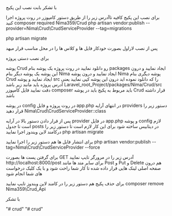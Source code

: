 با تشکر بابت نصب این پکیج

برای نصب این پکیج کافیه تاآدرس زیر را از طریق دستور کامپوزر در روت پروژه اجرا کنید
composer required Nima359/Crud
php artisan vendor:publish --provider=Nima\Crud\CrudServiceProvider --tag=migrations

php artisan migrate

پس از نصب لاراول بصورت خودکار فایل ها و کلاس ها را در محل مناسب قرار میهد

برای نصب دستی پروژه

پوشه Crud رو دانلود نمایید
در روت پروژه یک پوشه بنام packages ایجاد نمایید و درون این پوشه یک پوشه دیگر بنام Nima ایجاد نمایید
و درون پوشه Nima پوشه دیگری بنام Crud ایجاد نمایید و پوشه src را که دانلود نموده اید درون این پوشه کپی نمایید
یعنی آدرس پروژه باید مانند زیر باشد
Laravel_root_Project/packages/Nima/Crud/src
دقت نمایید فایل کامپوزر composer باید مربوط به پکیج باید در پوشه Crud قرار داشته باشد

در پوشه config در روت پروژه و فایل app.php در انتهای آرایه providers دستور زیر را قرار دهید
Nima\Crud\CrudServiceProvider::class

پس از قرار دادن دستور بالا در آرایه provider در فایل app.php و پوشه config لازم است تا جدول posts در دیتابیس ساخته شود برای این کار لازم است تا دستور زیر را درکامند لاین ویندوز اجرا نمایید
php artisan migrate

برای انتشار فایل ها هم دستور زیر را اجرا نمایید
php artisan vendor:publish --tag=Nima\Crud\CrudServiceProvider --force

برای گرفتن پست ها بصورت GET آدرس زیر را در مرورگر تایپ نمایید
http://localhost:8000/post
برای سایر متد ها مانند Post و Put  و  Delete هم درون صفحه اصلی لینک هایی قرار داده شده تا کار شما راحت شود و با یک کلیک درخواست های شما انجام شود


برای حذف پکیج هم دستور زیر را در کامند لاین ویندوز تایپ نمایید
composer remove Nima359\Crud_Api


با تشکر

"# crud" 
"# crud" 
